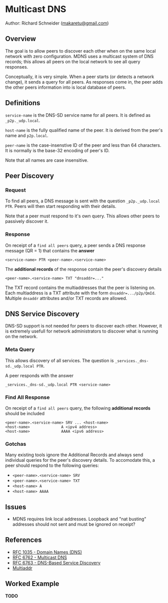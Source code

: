 # Multicast DNS
Author: Richard Schneider (makaretu@gmail.com)


## Overview

The goal is to allow peers to discover each other when on the same local network with zero configuration. 
MDNS uses a multicast system of DNS records; this allows all peers on the local network to see all query responses.

Conceptually, it is very simple.  When a peer starts (or detects a network change), it sends a query for all peers. 
As responses come in, the peer adds the other peers information into is local database of peers.

## Definitions

`service-name` is the DNS-SD service name for all peers. It is defined as `_p2p._udp.local`.

`host-name` is the fully qualified name of the peer.  It is derived from the peer's name and `p2p.local`.

`peer-name` is the case-insenstive ID of the peer and less than 64 characters.  It is normally is the base-32 encoding of peer's ID.

Note that all names are case insensitive. 

## Peer Discovery

### Request

To find all peers, a DNS message is sent with the question `_p2p._udp.local PTR`. 
Peers will then start responding with their details.  

Note that a peer must respond to it's own query.  This allows other peers to passively discover it.

### Response

On receipt of a `find all peers` query, a peer sends a DNS response message (QR = 1) that contains
the **answer**

    <service-name> PTR <peer-name>.<service-name>
    
The **additional records** of the response contain the peer's discovery details

    <peer-name>.<service-name> TXT "dnsaddr=..."
    
The TXT record contains the multiaddresses that the peer is listening on.  Each multiaddress 
is a TXT attribute with the form `dnsaddr=.../p2p/QmId`.  Multiple `dnsaddr` attributes 
and/or TXT records are allowed.

## DNS Service Discovery

DNS-SD support is not needed for peers to discover each other.  However, it is 
extremely usefull for network administrators to discover what is running on the 
network.

### Meta Query

This allows discovery of all services.  The question is `_services._dns-sd._udp.local PTR`.

A peer responds with the answer

    _services._dns-sd._udp.local PTR <service-name>
    
### Find All Response

On receipt of a `find all peers` query, the following **additional records** should be included

    <peer-name>.<service-name> SRV ... <host-name>
    <host-name>              A <ipv4 address>
    <host-name>              AAAA <ipv6 address>
   
### Gotchas

Many existing tools ignore the Additional Records and always send individual queries for the 
peer's discovery details. To accomodate this, a peer should respond to the following queries:

- `<peer-name>.<service-name> SRV`
- `<peer-name>.<service-name> TXT`
- `<host-name> A`
- `<host-name> AAAA`

## Issues

- MDNS requires link local addresses.  Loopback and "nat busting" addresses should not sent and must
 be ignored on receipt?
 
## References

- [RFC 1035 - Domain Names (DNS)](https://tools.ietf.org/html/rfc1035)
- [RFC 6762 - Multicast DNS](https://tools.ietf.org/html/rfc6762)
- [RFC 6763 - DNS-Based Service Discovery](https://tools.ietf.org/html/rfc6763)
- [Multiaddr](https://github.com/multiformats/multiaddr)

## Worked Example

**TODO**
